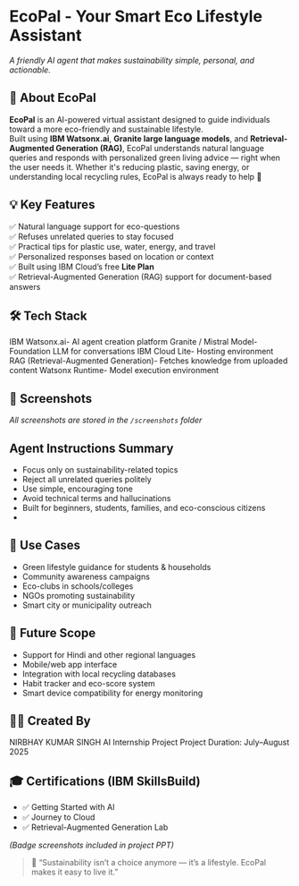 # EcoPal - Your Smart Eco Lifestyle Assistant
 
*A friendly AI agent that makes sustainability simple, personal, and actionable.*

## 🌱 About EcoPal

**EcoPal** is an AI-powered virtual assistant designed to guide individuals toward a more eco-friendly and sustainable lifestyle.  
Built using **IBM Watsonx.ai**, **Granite large language models**, and **Retrieval-Augmented Generation (RAG)**, EcoPal understands natural language queries and responds with personalized green living advice — right when the user needs it.
Whether it's reducing plastic, saving energy, or understanding local recycling rules, EcoPal is always ready to help 🌿

## 💡 Key Features

✅ Natural language support for eco-questions  
✅ Refuses unrelated queries to stay focused  
✅ Practical tips for plastic use, water, energy, and travel  
✅ Personalized responses based on location or context  
✅ Built using IBM Cloud’s free **Lite Plan**  
✅ Retrieval-Augmented Generation (RAG) support for document-based answers


## 🛠️ Tech Stack

IBM Watsonx.ai- AI agent creation platform 
Granite / Mistral Model- Foundation LLM for conversations 
IBM Cloud Lite- Hosting environment 
RAG (Retrieval-Augmented Generation)- Fetches knowledge from uploaded content 
Watsonx Runtime- Model execution environment 


## 📸 Screenshots
 *All screenshots are stored in the `/screenshots` folder*

## Agent Instructions Summary

- Focus only on sustainability-related topics  
- Reject all unrelated queries politely  
- Use simple, encouraging tone  
- Avoid technical terms and hallucinations  
- Built for beginners, students, families, and eco-conscious citizens
- 
## 🎯 Use Cases

- Green lifestyle guidance for students & households  
- Community awareness campaigns  
- Eco-clubs in schools/colleges  
- NGOs promoting sustainability  
- Smart city or municipality outreach


## 🚀 Future Scope

- Support for Hindi and other regional languages  
- Mobile/web app interface  
- Integration with local recycling databases  
- Habit tracker and eco-score system  
- Smart device compatibility for energy monitoring

## 👩‍💻 Created By

NIRBHAY KUMAR SINGH
AI Internship Project 
Project Duration: July–August 2025


## 🎓 Certifications (IBM SkillsBuild)

- ✅ Getting Started with AI  
- ✅ Journey to Cloud  
- ✅ Retrieval-Augmented Generation Lab  

*(Badge screenshots included in project PPT)*

> 🌟 “Sustainability isn’t a choice anymore — it’s a lifestyle. EcoPal makes it easy to live it.”
